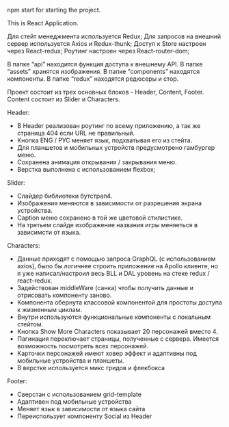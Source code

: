 npm start for starting the project.

This is React Application.

Для стейт менеджмента используется Redux;
Для запросов на внешний сервер используется Axios и Redux-thunk;
Доступ к Store настроен через React-redux;
Роутинг настроен через React-router-dom;

В папке “api” находится функция доступа к внешнему API.
В папке “assets” хранятся изображения.
В папке “components” находятся компоненты.
В папке “redux” находятся редюсеры и стор.

Проект состоит из трех основных блоков - Header, Content, Footer.
Content состоит из Slider и Characters.

Header:
* В Header реализован роутинг по всему приложению, а так же страница 404 если URL не правильный.
* Кнопка ENG / РУС меняет язык, подхватывая его из стейта.
* Для планшетов и мобильных устройств предусмотрено гамбургер меню.
* Сохранена анимация открывания / закрывания меню.
* Верстка выполнена с использованием flexbox;

Slider:
* Слайдер библиотеки бутстрап4.
* Изображения меняются в зависимости от  разрешения экрана устройства.
* Caption меню сохранено в той же цветовой стилистике.
* На третьем слайде изображение названия игры меняеться в зависимсти от языка.

Characters:
* Данные приходят с помощью запроса GraphQL (с использованием axios), было бы логичнее строить приложение на Apollo клиенте, но я уже написал/настроил весь BLL и DAL уровень на стеке redux / react-redux.
* Задействован middleWare (санка) чтобы получить данные и отрисовать компоненту заново.
* Компонента обернута классовой компонентой для простоты доступа к жизненным циклам.
* Внутри используются функциональные компоненты с локальным стейтом.
* Кнопка Show More Characters показывает 20 персонажей вместо 4.
* Пагинация переключает страницы, полученные с сервера. Имеется возможность посмотреть всех персонажей.
* Карточки персонажей имеют ховер эффект и адаптивны под мобильные устройства и планшеты.
* В верстке используется микс гридов и флекбокса

Footer:
* Сверстан с использованием grid-template
* Адаптивен под мобильные устройства
* Меняет язык в зависимости от языка сайта
* Переиспользует компоненту Social из Header

